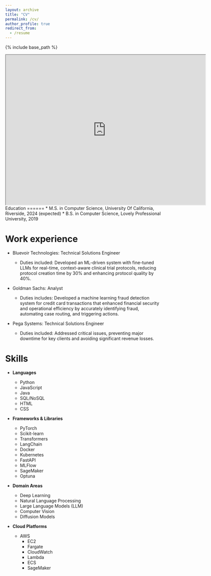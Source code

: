 ```yaml
---
layout: archive
title: "CV"
permalink: /cv/
author_profile: true
redirect_from:
  - /resume
---
```


{% include base_path %}

<iframe src="https://drive.google.com/file/d/19YJvPKInqLvkIXVp1DBBTDMF1BSoZ9AW/preview" width="640" height="480" allow="autoplay"></iframe>
Education
======
* M.S. in Computer Science, University Of California, Riverside, 2024 (expected)
* B.S. in Computer Science, Lovely Professional University, 2019

Work experience
======
* Bluevoir Technologies: Technical Solutions Engineer
  * Duties included: Developed an ML-driven system with fine-tuned LLMs for real-time, context-aware clinical trial protocols, reducing
protocol creation time by 30% and enhancing protocol quality by 40%.

* Goldman Sachs: Analyst
  * Duties includes: Developed a machine learning fraud detection system for credit card transactions that enhanced financial security and
operational efficiency by accurately identifying fraud, automating case routing, and triggering actions.

* Pega Systems: Technical Solutions Engineer
  * Duties included: Addressed critical issues, preventing major downtime for key clients and avoiding significant revenue losses.


  
**Skills**
======
* **Languages**
  * Python
  * JavaScript
  * Java
  * SQL/NoSQL
  * HTML
  * CSS

* **Frameworks & Libraries**
  * PyTorch
  * Scikit-learn
  * Transformers
  * LangChain
  * Docker
  * Kubernetes
  * FastAPI
  * MLFlow
  * SageMaker
  * Optuna

* **Domain Areas**
  * Deep Learning
  * Natural Language Processing
  * Large Language Models (LLM)
  * Computer Vision
  * Diffusion Models

* **Cloud Platforms**
  * AWS
    * EC2
    * Fargate
    * CloudWatch
    * Lambda
    * ECS
    * SageMaker

<!--
Publications
======
  <ul>{% for post in site.publications reversed %}
    {% include archive-single-cv.html %}
  {% endfor %}</ul>
  
Talks
======
  <ul>{% for post in site.talks reversed %}
    {% include archive-single-talk-cv.html  %}
  {% endfor %}</ul>
  
Teaching
======
  <ul>{% for post in site.teaching reversed %}
    {% include archive-single-cv.html %}
  {% endfor %}</ul>
  
Service and leadership
======
* Currently signed in to 43 different slack teams
-->